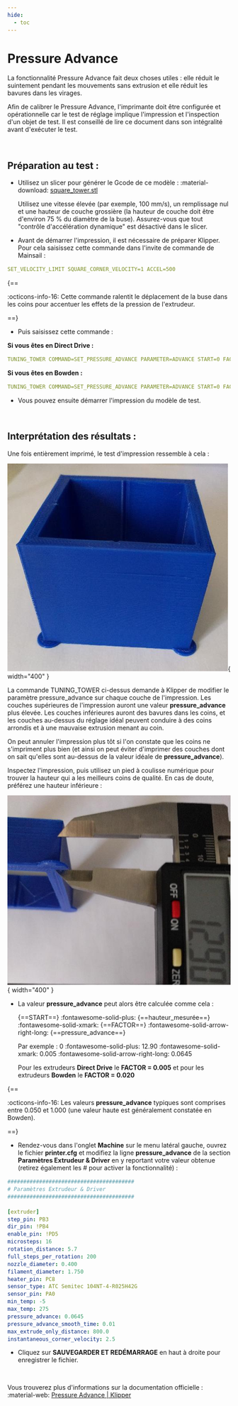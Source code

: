 ```yaml
---
hide:
  - toc
---
```


# Pressure Advance

La fonctionnalité Pressure Advance fait deux choses utiles : elle réduit le suintement pendant les mouvements sans extrusion et elle réduit les bavures dans les virages.

Afin de calibrer le Pressure Advance, l'imprimante doit être configurée et opérationnelle car le test de réglage implique l'impression et l'inspection d'un objet de test. Il est conseillé de lire ce document dans son intégralité avant d'exécuter le test.

<br />

## Préparation au test :

 - Utilisez un slicer pour générer le Gcode de ce modèle : :material-download: <a href="https://www.klipper3d.org/prints/square_tower.stl" target="_blank">square_tower.stl</a>
 
    Utilisez une vitesse élevée (par exemple, 100 mm/s), un remplissage nul et une hauteur de couche grossière (la hauteur de couche doit être d'environ 75 % du diamètre de la buse). Assurez-vous que tout "contrôle d'accélération dynamique" est désactivé dans le slicer.

- Avant de démarrer l'impression, il est nécessaire de préparer Klipper. Pour cela saisissez cette commande dans l'invite de commande de Mainsail :

``` yaml
SET_VELOCITY_LIMIT SQUARE_CORNER_VELOCITY=1 ACCEL=500
```

{==

:octicons-info-16: Cette commande ralentit le déplacement de la buse dans les coins pour accentuer les effets de la pression de l'extrudeur.

==}

- Puis saisissez cette commande :

**Si vous êtes en Direct Drive :**

``` yaml
TUNING_TOWER COMMAND=SET_PRESSURE_ADVANCE PARAMETER=ADVANCE START=0 FACTOR=.005
```

**Si vous êtes en Bowden :**

``` yaml
TUNING_TOWER COMMAND=SET_PRESSURE_ADVANCE PARAMETER=ADVANCE START=0 FACTOR=.020
```

- Vous pouvez ensuite démarrer l'impression du modèle de test.

<br />

## Interprétation des résultats :

Une fois entièrement imprimé, le test d'impression ressemble à cela :

![Pressure Advance](../assets/img/calibrations/pressure-1.png){ width="400" }

La commande TUNING_TOWER ci-dessus demande à Klipper de modifier le paramètre pressure_advance sur chaque couche de l'impression. Les couches supérieures de l'impression auront une valeur **pressure_advance** plus élevée. Les couches inférieures auront des bavures dans les coins, et les couches au-dessus du réglage idéal peuvent conduire à des coins arrondis et à une mauvaise extrusion menant au coin.

On peut annuler l'impression plus tôt si l'on constate que les coins ne s'impriment plus bien (et ainsi on peut éviter d'imprimer des couches dont on sait qu'elles sont au-dessus de la valeur idéale de **pressure_advance**).

Inspectez l'impression, puis utilisez un pied à coulisse numérique pour trouver la hauteur qui a les meilleurs coins de qualité. En cas de doute, préférez une hauteur inférieure :

![Pressure Advance](../assets/img/calibrations/pressure-2.png){ width="400" }

- La valeur **pressure_advance** peut alors être calculée comme cela :

    {==START==} :fontawesome-solid-plus: {==hauteur_mesurée==} :fontawesome-solid-xmark: {==FACTOR==} :fontawesome-solid-arrow-right-long: {==pressure_advance==}
  
    Par exemple : 0 :fontawesome-solid-plus: 12.90 :fontawesome-solid-xmark: 0.005 :fontawesome-solid-arrow-right-long: 0.0645
    
    Pour les extrudeurs **Direct Drive** le **FACTOR = 0.005** et pour les extrudeurs **Bowden** le **FACTOR = 0.020**

{==

:octicons-info-16: Les valeurs **pressure_advance** typiques sont comprises entre 0.050 et 1.000 (une valeur haute est généralement constatée en Bowden).

==}

- Rendez-vous dans l'onglet **Machine** sur le menu latéral gauche, ouvrez le fichier **printer.cfg** et modifiez la ligne **pressure_advance** de la section **Paramètres Extrudeur & Driver** en y reportant votre valeur obtenue (retirez également les # pour activer la fonctionnalité) :

``` yaml hl_lines="19 20" title="printer.cfg"
########################################
# Paramètres Extrudeur & Driver
########################################

[extruder]
step_pin: PB3
dir_pin: !PB4
enable_pin: !PD5
microsteps: 16
rotation_distance: 5.7
full_steps_per_rotation: 200
nozzle_diameter: 0.400
filament_diameter: 1.750
heater_pin: PC8
sensor_type: ATC Semitec 104NT-4-R025H42G
sensor_pin: PA0
min_temp: -5
max_temp: 275
pressure_advance: 0.0645
pressure_advance_smooth_time: 0.01
max_extrude_only_distance: 800.0
instantaneous_corner_velocity: 2.5
```

- Cliquez sur **SAUVEGARDER ET REDÉMARRAGE** en haut à droite pour enregistrer le fichier.

<br />

Vous trouverez plus d'informations sur la documentation officielle : :material-web: <a href="https://www.klipper3d.org/Pressure_Advance.html" target="blank">Pressure Advance | Klipper</a>

<br />
